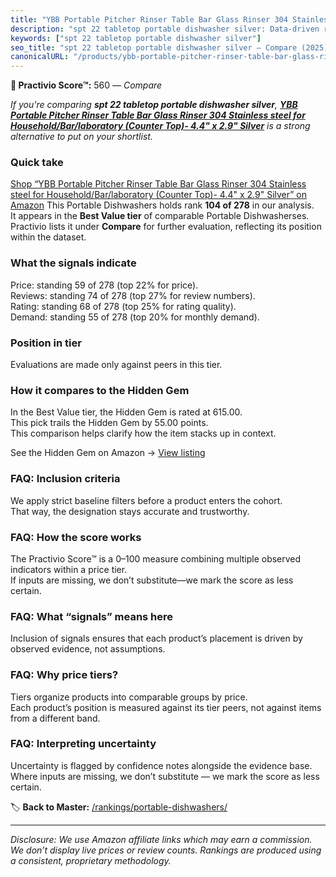 ```yaml
---
title: "YBB Portable Pitcher Rinser Table Bar Glass Rinser 304 Stainless steel for Household/Bar/laboratory (Counter Top)- 4.4\" x 2.9\" Silver"
description: "spt 22 tabletop portable dishwasher silver: Data-driven ranking using the Practivio Score™. Positioned by quality, value, demand, findability, momentum."
keywords: ["spt 22 tabletop portable dishwasher silver"]
seo_title: "spt 22 tabletop portable dishwasher silver — Compare (2025)"
canonicalURL: "/products/ybb-portable-pitcher-rinser-table-bar-glass-rinser-304-stainless-steel-for-householdbarlaboratory-counter-top-44-x-29-silver-B01M8PFL6M/"
---
```


**🛒 Practivio Score™:** 560 — _Compare_


*If you're comparing **spt 22 tabletop portable dishwasher silver**, **[YBB Portable Pitcher Rinser Table Bar Glass Rinser 304 Stainless steel for Household/Bar/laboratory (Counter Top)- 4.4" x 2.9" Silver](https://www.amazon.com/dp/B01M8PFL6M?tag=practivio-20)** is a strong alternative to put on your shortlist.*
### Quick take
[Shop “YBB Portable Pitcher Rinser Table Bar Glass Rinser 304 Stainless steel for Household/Bar/laboratory (Counter Top)- 4.4" x 2.9" Silver” on Amazon](https://www.amazon.com/dp/B01M8PFL6M?tag=practivio-20)
This Portable Dishwashers holds rank **104 of 278** in our analysis.  
It appears in the **Best Value tier** of comparable Portable Dishwasherses.  
Practivio lists it under **Compare** for further evaluation, reflecting its position within the dataset.

### What the signals indicate
Price: standing 59 of 278 (top 22% for price).  
Reviews: standing 74 of 278 (top 27% for review numbers).  
Rating: standing 68 of 278 (top 25% for rating quality).  
Demand: standing 55 of 278 (top 20% for monthly demand).

### Position in tier
Evaluations are made only against peers in this tier.

### How it compares to the Hidden Gem
In the Best Value tier, the Hidden Gem is rated at 615.00.  
This pick trails the Hidden Gem by 55.00 points.  
This comparison helps clarify how the item stacks up in context.  

See the Hidden Gem on Amazon → [View listing](https://www.amazon.com/dp/B00K8FS5R2?tag=practivio-20)

### FAQ: Inclusion criteria
We apply strict baseline filters before a product enters the cohort.  
That way, the designation stays accurate and trustworthy.

### FAQ: How the score works
The Practivio Score™ is a 0–100 measure combining multiple observed indicators within a price tier.  
If inputs are missing, we don’t substitute—we mark the score as less certain.

### FAQ: What “signals” means here
Inclusion of signals ensures that each product’s placement is driven by observed evidence, not assumptions.

### FAQ: Why price tiers?
Tiers organize products into comparable groups by price.  
Each product’s position is measured against its tier peers, not against items from a different band.

### FAQ: Interpreting uncertainty
Uncertainty is flagged by confidence notes alongside the evidence base.  
Where inputs are missing, we don’t substitute — we mark the score as less certain.

<!-- Missing template for Compare/CompareWithinPriceClass -->


🏷️ **Back to Master:** [/rankings/portable-dishwashers/](/rankings/portable-dishwashers/)

---
_Disclosure: We use Amazon affiliate links which may earn a commission. We don’t display live prices or review counts. Rankings are produced using a consistent, proprietary methodology._
